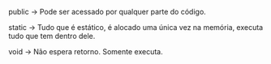public -> Pode ser acessado por qualquer parte do código.

static -> Tudo que é estático, é alocado uma única vez na memória, executa tudo que tem dentro dele.

void -> Não espera retorno. Somente executa.

